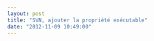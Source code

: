 ```yaml
---
layout: post
title: "SVN, ajouter la propriété exécutable"
date: "2012-11-09 10:49:00"
---
```

<script src="https://pastebin.com/embed_js/6S3bzFkj"></script>

<div style="height: 0; overflow: hidden;">svn propset exec executable </div>
